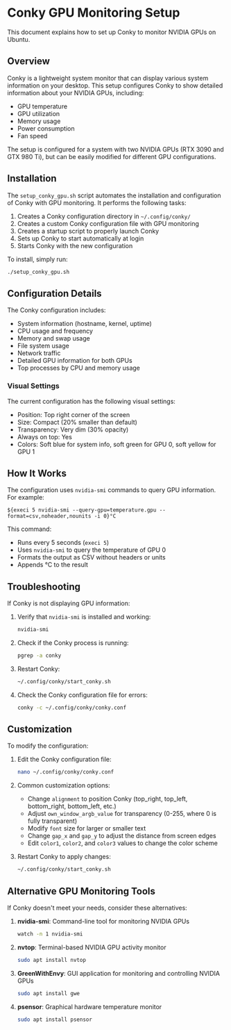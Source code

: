 # Conky GPU Monitoring Setup

This document explains how to set up Conky to monitor NVIDIA GPUs on Ubuntu.

## Overview

Conky is a lightweight system monitor that can display various system information on your desktop. This setup configures Conky to show detailed information about your NVIDIA GPUs, including:

- GPU temperature
- GPU utilization
- Memory usage
- Power consumption
- Fan speed

The setup is configured for a system with two NVIDIA GPUs (RTX 3090 and GTX 980 Ti), but can be easily modified for different GPU configurations.

## Installation

The `setup_conky_gpu.sh` script automates the installation and configuration of Conky with GPU monitoring. It performs the following tasks:

1. Creates a Conky configuration directory in `~/.config/conky/`
2. Creates a custom Conky configuration file with GPU monitoring
3. Creates a startup script to properly launch Conky
4. Sets up Conky to start automatically at login
5. Starts Conky with the new configuration

To install, simply run:

```bash
./setup_conky_gpu.sh
```

## Configuration Details

The Conky configuration includes:

- System information (hostname, kernel, uptime)
- CPU usage and frequency
- Memory and swap usage
- File system usage
- Network traffic
- Detailed GPU information for both GPUs
- Top processes by CPU and memory usage

### Visual Settings

The current configuration has the following visual settings:

- Position: Top right corner of the screen
- Size: Compact (20% smaller than default)
- Transparency: Very dim (30% opacity)
- Always on top: Yes
- Colors: Soft blue for system info, soft green for GPU 0, soft yellow for GPU 1

## How It Works

The configuration uses `nvidia-smi` commands to query GPU information. For example:

```
${execi 5 nvidia-smi --query-gpu=temperature.gpu --format=csv,noheader,nounits -i 0}°C
```

This command:
- Runs every 5 seconds (`execi 5`)
- Uses `nvidia-smi` to query the temperature of GPU 0
- Formats the output as CSV without headers or units
- Appends °C to the result

## Troubleshooting

If Conky is not displaying GPU information:

1. Verify that `nvidia-smi` is installed and working:
   ```bash
   nvidia-smi
   ```

2. Check if the Conky process is running:
   ```bash
   pgrep -a conky
   ```

3. Restart Conky:
   ```bash
   ~/.config/conky/start_conky.sh
   ```

4. Check the Conky configuration file for errors:
   ```bash
   conky -c ~/.config/conky/conky.conf
   ```

## Customization

To modify the configuration:

1. Edit the Conky configuration file:
   ```bash
   nano ~/.config/conky/conky.conf
   ```

2. Common customization options:
   - Change `alignment` to position Conky (top_right, top_left, bottom_right, bottom_left, etc.)
   - Adjust `own_window_argb_value` for transparency (0-255, where 0 is fully transparent)
   - Modify `font` size for larger or smaller text
   - Change `gap_x` and `gap_y` to adjust the distance from screen edges
   - Edit `color1`, `color2`, and `color3` values to change the color scheme

3. Restart Conky to apply changes:
   ```bash
   ~/.config/conky/start_conky.sh
   ```

## Alternative GPU Monitoring Tools

If Conky doesn't meet your needs, consider these alternatives:

1. **nvidia-smi**: Command-line tool for monitoring NVIDIA GPUs
   ```bash
   watch -n 1 nvidia-smi
   ```

2. **nvtop**: Terminal-based NVIDIA GPU activity monitor
   ```bash
   sudo apt install nvtop
   ```

3. **GreenWithEnvy**: GUI application for monitoring and controlling NVIDIA GPUs
   ```bash
   sudo apt install gwe
   ```

4. **psensor**: Graphical hardware temperature monitor
   ```bash
   sudo apt install psensor
   ``` 